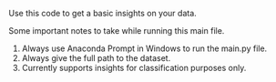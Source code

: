 Use this code to get a basic insights on your data.




Some important notes to take while running this main file.

1) Always use Anaconda Prompt in Windows to run the main.py file.
2) Always give the full path to the dataset.
3) Currently supports insights for classification purposes only.
 
